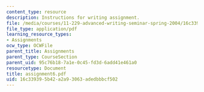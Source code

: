 ```yaml
---
content_type: resource
description: Instructions for writing assignment.
file: /media/courses/11-229-advanced-writing-seminar-spring-2004/16c339395b42a2a93063adedbbbcf502_assignment6.pdf
file_type: application/pdf
learning_resource_types:
- Assignments
ocw_type: OCWFile
parent_title: Assignments
parent_type: CourseSection
parent_uid: 95c76b18-7a1e-0c45-fd3d-6add41e461a0
resourcetype: Document
title: assignment6.pdf
uid: 16c33939-5b42-a2a9-3063-adedbbbcf502
---
```

